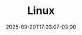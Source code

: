 ---
weight: 1
title: "Linux"
description: "Documentos de apoio a Linux"
icon: "article"
date: "2025-09-20T17:03:07-03:00"
lastmod: "2025-09-20T17:03:07-03:00"
draft: false
toc: true
---